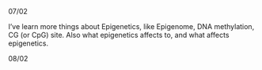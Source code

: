 07/02

I’ve learn more things about Epigenetics, like Epigenome, DNA methylation, CG (or CpG) site.
Also what epigenetics affects to, and what affects epigenetics.

08/02



